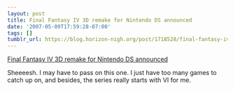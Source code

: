 ```yaml
---
layout: post
title: Final Fantasy IV 3D remake for Nintendo DS announced
date: '2007-05-09T17:59:28-07:00'
tags: []
tumblr_url: https://blog.horizon-nigh.org/post/1718528/final-fantasy-iv-3d-remake-for-nintendo-ds
---
```

[Final Fantasy IV 3D remake for Nintendo DS announced](http://www.nintendoworldreport.com/newsArt.cfm?artid=13431)  

Sheeeesh. I may have to pass on this one. I just have too many games to catch up on, and besides, the series really starts with VI for me.

